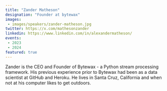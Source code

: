 ```yaml
---
title: "Zander Matheson"
designation: "Founder at bytewax"
images:
 - images/speakers/zander-matheson.jpg
twitter: https://x.com/mathesonzander
linkedin: https://www.linkedin.com/in/alexandermatheson/
events:
 - 2023
 - 2024
featured: true
---
```


Zander is the CEO and Founder of Bytewax - a Python stream processing framework. His previous experience prior to Bytewax had been as a data scientist at GitHub and Heroku. He lives in Santa Cruz, California and when not at his computer likes to get outdoors.